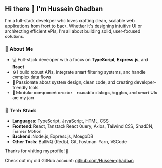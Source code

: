## Hi there 👋 I'm Hussein Ghadban

I'm a full-stack developer who loves crafting clean, scalable web applications from front to back. Whether it's designing intuitive UI or architecting efficient APIs, I'm all about building solid, user-focused solutions.

### 🚀 About Me
- 💻 Full-stack developer with a focus on **TypeScript**, **Express.js**, and **React**
- ⚙️ I build robust APIs, integrate smart filtering systems, and handle complex data flows
- 🧠 Passionate about system design, clean code, and creating developer-friendly tools
- 🧩 Modular component creator – reusable dialogs, toggles, and smart UIs are my jam

### 🔨 Tech Stack
- **Languages**: TypeScript, JavaScript, HTML, CSS
- **Frontend**: React, Tanstack React Query, Axios, Tailwind CSS, ShadCN, Framer Motion
- **Backend**: Node.js, Express.js, MongoDB
- **Other Tools**: BullMQ (Redis), Git, Postman, Yarn, VSCode

Thanks for visiting my profile! 🚀

Check out my old GitHub account: [github.com/Hussen-ghadban](https://github.com/Hussen-ghadban)
